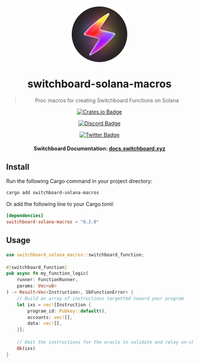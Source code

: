 <div align="center">

![Switchboard Logo](https://github.com/switchboard-xyz/switchboard/raw/main/website/static/img/icons/switchboard/avatar.png)

# switchboard-solana-macros

> Proc macros for creating Switchboard Functions on Solana

[![Crates.io Badge](https://img.shields.io/crates/v/switchboard-solana?label=switchboard-solana-macros&logo=rust)](https://crates.io/crates/switchboard-solana-macros)

[![Discord Badge](https://img.shields.io/discord/841525135311634443?color=blueviolet&logo=discord&logoColor=white)](https://discord.gg/switchboardxyz)

[![Twitter Badge](https://img.shields.io/twitter/follow/switchboardxyz?label=Follow+Switchboard)](https://twitter.com/switchboardxyz)

  <h4>
    <strong>Switchboard Documentation: </strong><a href="https://docs.switchboard.xyz">docs.switchboard.xyz</a>
  </h4>
</div>

## Install

Run the following Cargo command in your project directory:

```bash
cargo add switchboard-solana-macros
```

Or add the following line to your Cargo.toml:

```toml
[dependencies]
switchboard-solana-macros = "0.2.0"
```

## Usage

```rust
use switchboard_solana_macros::switchboard_function;

#[switchboard_function]
pub async fn my_function_logic(
    runner: FunctionRunner,
    params: Vec<u8>
) -> Result<Vec<Instruction>, SbFunctionError> {
    // Build an array of instructions targetted toward your program
    let ixs = vec![Instruction {
        program_id: Pubkey::default(),
        accounts: vec![],
        data: vec![],
    }];

    // Emit the instructions for the oracle to validate and relay on-chain
    Ok(ixs)
}
```
